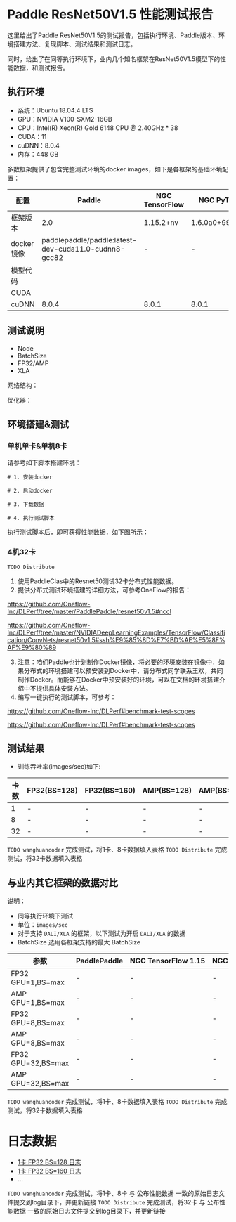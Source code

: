 # Paddle ResNet50V1.5 性能测试报告

这里给出了Paddle ResNet50V1.5的测试报告，包括执行环境、Paddle版本、环境搭建方法、复现脚本、测试结果和测试日志。

同时，给出了在同等执行环境下，业内几个知名框架在ResNet50V1.5模型下的性能数据，和测试报告。

## 执行环境

- 系统：Ubuntu 18.04.4 LTS
- GPU：NVIDIA V100-SXM2-16GB
- CPU：Intel(R) Xeon(R) Gold 6148 CPU @ 2.40GHz * 38
- CUDA：11
- cuDNN：8.0.4
- 内存：448 GB


多数框架提供了包含完整测试环境的docker images，如下是各框架的基础环境配置：

|配置 | Paddle | NGC TensorFlow | NGC PyTorch | OneFlow|
|-----|-----|-----|-----|-----|
| 框架版本 | 2.0 | 1.15.2+nv | 1.6.0a0+9907a3e | 0.2.0 |
| docker镜像 |  paddlepaddle/paddle:latest-dev-cuda11.0-cudnn8-gcc82 | - | - | - |
| 模型代码 | | | |
|CUDA |  |  |  |  |
|cuDNN | 8.0.4 | 8.0.1 | 8.0.1 | - |


## 测试说明

- Node
- BatchSize
- FP32/AMP
- XLA

网络结构：

优化器：

## 环境搭建&测试

### 单机单卡&单机8卡

请参考如下脚本搭建环境：
```
# 1. 安装docker

# 2. 启动docker

# 3. 下载数据

# 4. 执行测试脚本
```
执行测试脚本后，即可获得性能数据，如下图所示：

### 4机32卡
`TODO Distribute`
1. 使用PaddleClas中的Resnet50测试32卡分布式性能数据。
2. 提供分布式测试环境搭建的详细方法，可参考OneFlow的报告：

https://github.com/Oneflow-Inc/DLPerf/tree/master/PaddlePaddle/resnet50v1.5#nccl

https://github.com/Oneflow-Inc/DLPerf/tree/master/NVIDIADeepLearningExamples/TensorFlow/Classification/ConvNets/resnet50v1.5#ssh%E9%85%8D%E7%BD%AE%E5%8F%AF%E9%80%89

3. 注意：咱们Paddle也计划制作Docker镜像，将必要的环境安装在镜像中，如果分布式的环境搭建可以预安装到Docker中，请分布式同学联系王欢，共同制作Docker。而能够在Docker中预安装好的环境，可以在文档的环境搭建介绍中不提供具体安装方法。
4. 编写一键执行的测试脚本，可参考：

https://github.com/Oneflow-Inc/DLPerf#benchmark-test-scopes

https://github.com/Oneflow-Inc/DLPerf#benchmark-test-scopes

## 测试结果

- 训练吞吐率(images/sec)如下:

|卡数 | FP32(BS=128) | FP32(BS=160) | AMP(BS=128) | AMP(BS=208)|
|-----|-----|-----|-----|-----|
|1 | - | - | - | -|
|8 | - | - | - | -|
|32 | - | - | - | -|

`TODO wanghuancoder` 完成测试，将1卡、8卡数据填入表格
`TODO Distribute` 完成测试，将32卡数据填入表格

## 与业内其它框架的数据对比

说明：
- 同等执行环境下测试
- 单位：`images/sec`
- 对于支持 `DALI/XLA` 的框架，以下测试为开启 `DALI/XLA` 的数据
- BatchSize 选用各框架支持的最大 BatchSize

| 参数 | PaddlePaddle | NGC TensorFlow 1.15 | NGC PyTorch | NGC MXNet | OneFlow |
|-----|-----|-----|-----|-----|-----|
| FP32 GPU=1,BS=max | - | - | - | - | - |
| AMP GPU=1,BS=max | - | - | - | - | - |
| FP32 GPU=8,BS=max | - | - | - | - | - |
| AMP GPU=8,BS=max | - | - | - | - | - |
| FP32 GPU=32,BS=max | - | - | - | - | - |
| AMP GPU=32,BS=max | - | - | - | - | - |

`TODO wanghuancoder` 完成测试，将1卡、8卡数据填入表格
`TODO Distribute` 完成测试，将32卡数据填入表格

# 日志数据
- [1卡 FP32 BS=128 日志](./log/)
- [1卡 FP32 BS=160 日志](./log/)
- ...

`TODO wanghuancoder` 完成测试，将1卡、8卡 与 公布性能数据 一致的原始日志文件提交到log目录下，并更新链接
`TODO Distribute` 完成测试，将32卡 与 公布性能数据 一致的原始日志文件提交到log目录下，并更新链接
